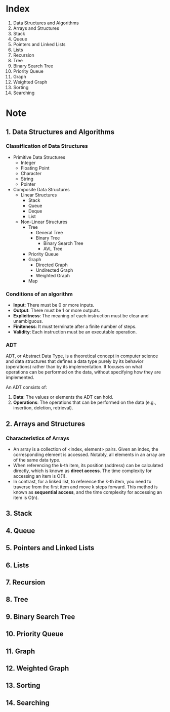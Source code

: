 # Index
1. Data Structures and Algorithms
2. Arrays and Structures
3. Stack
4. Queue
5. Pointers and Linked Lists
6. Lists
7. Recursion
8. Tree
9. Binary Search Tree
10. Priority Queue
11. Graph
12. Weighted Graph
13. Sorting
14. Searching

# Note
## 1. Data Structures and Algorithms
### Classification of Data Structures
- Primitive Data Structures
    - Integer
    - Floating Point
    - Character
    - String
    - Pointer
- Composite Data Structures
    - Linear Structures
        - Stack
        - Queue
        - Deque
        - List
    - Non-Linear Structures
        - Tree
            - General Tree
            - Binary Tree
                - Binary Search Tree
                - AVL Tree
        - Priority Queue
        - Graph
            - Directed Graph
            - Undirected Graph
            - Weighted Graph
        - Map
### Conditions of an algorithm
- **Input**: There must be 0 or more inputs.
- **Output**: There must be 1 or more outputs.
- **Explicitness**: The meaning of each instruction must be clear and unambiguous.
- **Finiteness**: It must terminate after a finite number of steps.
- **Validity**: Each instruction must be an executable operation.
### ADT
ADT, or Abstract Data Type, is a theoretical concept in computer science and data structures that defines a data type purely by its behavior (operations) rather than by its implementation. It focuses on what operations can be performed on the data, without specifying how they are implemented.

An ADT consists of:
1. **Data**: The values or elements the ADT can hold.
2. **Operations**: The operations that can be performed on the data (e.g., insertion, deletion, retrieval).
## 2. Arrays and Structures
### Characteristics of Arrays
- An array is a collection of <index, element> pairs. Given an index, the corresponding element is accessed. Notably, all elements in an array are of the same data type.
- When referencing the k-th item, its position (address) can be calculated directly, which is known as **direct access**. The time complexity for accessing an item is O(1).
- In contrast, for a linked list, to reference the k-th item, you need to traverse from the first item and move k steps forward. This method is known as **sequential access**, and the time complexity for accessing an item is O(n).
## 3. Stack
## 4. Queue
## 5. Pointers and Linked Lists
## 6. Lists
## 7. Recursion
## 8. Tree
## 9. Binary Search Tree
## 10. Priority Queue
## 11. Graph
## 12. Weighted Graph
## 13. Sorting
## 14. Searching
